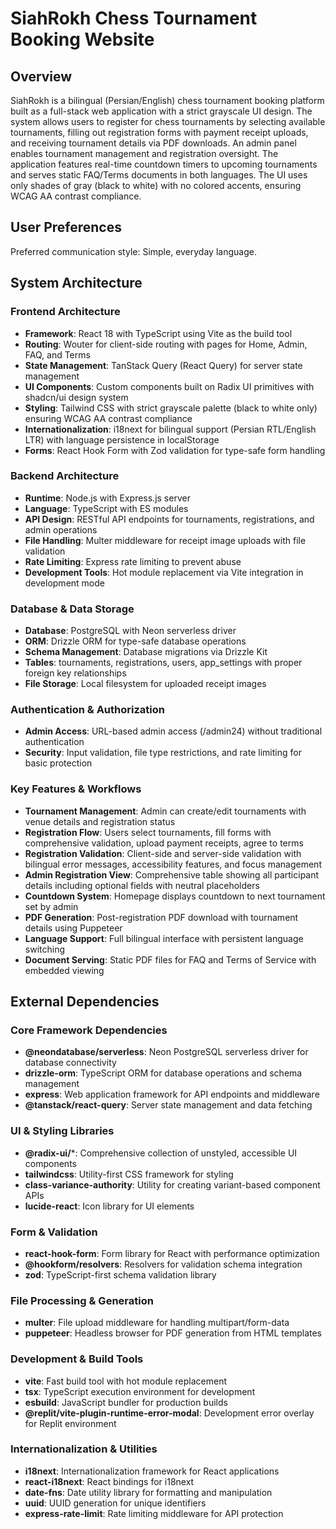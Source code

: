 # SiahRokh Chess Tournament Booking Website

## Overview

SiahRokh is a bilingual (Persian/English) chess tournament booking platform built as a full-stack web application with a strict grayscale UI design. The system allows users to register for chess tournaments by selecting available tournaments, filling out registration forms with payment receipt uploads, and receiving tournament details via PDF downloads. An admin panel enables tournament management and registration oversight. The application features real-time countdown timers to upcoming tournaments and serves static FAQ/Terms documents in both languages. The UI uses only shades of gray (black to white) with no colored accents, ensuring WCAG AA contrast compliance.

## User Preferences

Preferred communication style: Simple, everyday language.

## System Architecture

### Frontend Architecture
- **Framework**: React 18 with TypeScript using Vite as the build tool
- **Routing**: Wouter for client-side routing with pages for Home, Admin, FAQ, and Terms
- **State Management**: TanStack Query (React Query) for server state management
- **UI Components**: Custom components built on Radix UI primitives with shadcn/ui design system
- **Styling**: Tailwind CSS with strict grayscale palette (black to white only) ensuring WCAG AA contrast compliance
- **Internationalization**: i18next for bilingual support (Persian RTL/English LTR) with language persistence in localStorage
- **Forms**: React Hook Form with Zod validation for type-safe form handling

### Backend Architecture
- **Runtime**: Node.js with Express.js server
- **Language**: TypeScript with ES modules
- **API Design**: RESTful API endpoints for tournaments, registrations, and admin operations
- **File Handling**: Multer middleware for receipt image uploads with file validation
- **Rate Limiting**: Express rate limiting to prevent abuse
- **Development Tools**: Hot module replacement via Vite integration in development mode

### Database & Data Storage
- **Database**: PostgreSQL with Neon serverless driver
- **ORM**: Drizzle ORM for type-safe database operations
- **Schema Management**: Database migrations via Drizzle Kit
- **Tables**: tournaments, registrations, users, app_settings with proper foreign key relationships
- **File Storage**: Local filesystem for uploaded receipt images

### Authentication & Authorization
- **Admin Access**: URL-based admin access (/admin24) without traditional authentication
- **Security**: Input validation, file type restrictions, and rate limiting for basic protection

### Key Features & Workflows
- **Tournament Management**: Admin can create/edit tournaments with venue details and registration status
- **Registration Flow**: Users select tournaments, fill forms with comprehensive validation, upload payment receipts, agree to terms
- **Registration Validation**: Client-side and server-side validation with bilingual error messages, accessibility features, and focus management
- **Admin Registration View**: Comprehensive table showing all participant details including optional fields with neutral placeholders
- **Countdown System**: Homepage displays countdown to next tournament set by admin
- **PDF Generation**: Post-registration PDF download with tournament details using Puppeteer
- **Language Support**: Full bilingual interface with persistent language switching
- **Document Serving**: Static PDF files for FAQ and Terms of Service with embedded viewing

## External Dependencies

### Core Framework Dependencies
- **@neondatabase/serverless**: Neon PostgreSQL serverless driver for database connectivity
- **drizzle-orm**: TypeScript ORM for database operations and schema management
- **express**: Web application framework for API endpoints and middleware
- **@tanstack/react-query**: Server state management and data fetching

### UI & Styling Libraries
- **@radix-ui/***: Comprehensive collection of unstyled, accessible UI components
- **tailwindcss**: Utility-first CSS framework for styling
- **class-variance-authority**: Utility for creating variant-based component APIs
- **lucide-react**: Icon library for UI elements

### Form & Validation
- **react-hook-form**: Form library for React with performance optimization
- **@hookform/resolvers**: Resolvers for validation schema integration
- **zod**: TypeScript-first schema validation library

### File Processing & Generation
- **multer**: File upload middleware for handling multipart/form-data
- **puppeteer**: Headless browser for PDF generation from HTML templates

### Development & Build Tools
- **vite**: Fast build tool with hot module replacement
- **tsx**: TypeScript execution environment for development
- **esbuild**: JavaScript bundler for production builds
- **@replit/vite-plugin-runtime-error-modal**: Development error overlay for Replit environment

### Internationalization & Utilities
- **i18next**: Internationalization framework for React applications
- **react-i18next**: React bindings for i18next
- **date-fns**: Date utility library for formatting and manipulation
- **uuid**: UUID generation for unique identifiers
- **express-rate-limit**: Rate limiting middleware for API protection